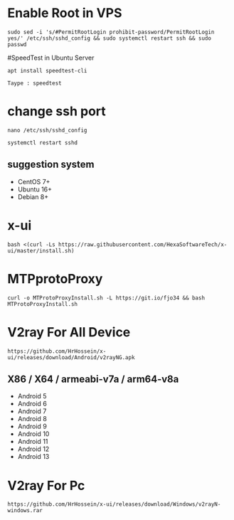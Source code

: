 # Enable Root in VPS
```
sudo sed -i 's/#PermitRootLogin prohibit-password/PermitRootLogin yes/' /etc/ssh/sshd_config && sudo systemctl restart ssh && sudo passwd
```

#SpeedTest in Ubuntu Server
```
apt install speedtest-cli
```
```
Taype : speedtest
```
##

# change ssh port
```
nano /etc/ssh/sshd_config
```
```
systemctl restart sshd
```


## suggestion system

- CentOS 7+
- Ubuntu 16+
- Debian 8+
##


##
# x-ui

```
bash <(curl -Ls https://raw.githubusercontent.com/HexaSoftwareTech/x-ui/master/install.sh)
```

# MTPprotoProxy
```
curl -o MTProtoProxyInstall.sh -L https://git.io/fjo34 && bash MTProtoProxyInstall.sh
```

# V2ray For All Device
```
https://github.com/HrHossein/x-ui/releases/download/Android/v2rayNG.apk
```

## X86 / X64 / armeabi-v7a / arm64-v8a

- Android 5
- Android 6
- Android 7
- Android 8
- Android 9
- Android 10
- Android 11
- Android 12
- Android 13

##

# V2ray For Pc
```
https://github.com/HrHossein/x-ui/releases/download/Windows/v2rayN-windows.rar
```



##




##
